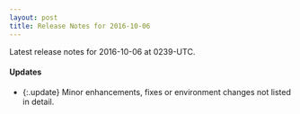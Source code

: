```yaml
---
layout: post
title: Release Notes for 2016-10-06
---
```


Latest release notes for 2016-10-06 at 0239-UTC.

<div class='updates' markdown='1'>

#### Updates

- {:.update} Minor enhancements, fixes or environment changes not listed in detail.

</div>


